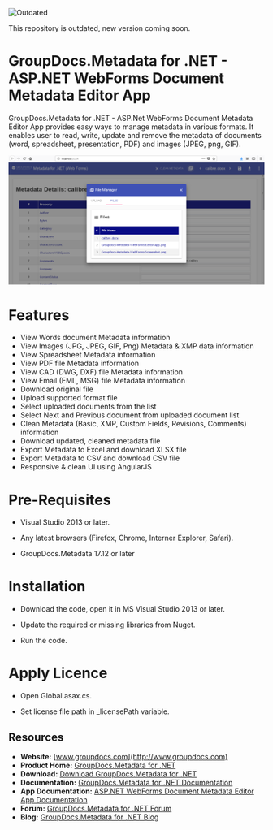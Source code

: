 ![Outdated](http://alexbobkov.com/resources/image/outdated.png)
  
This repository is outdated, new version coming soon.

# GroupDocs.Metadata for .NET - ASP.NET WebForms Document Metadata Editor App

GroupDocs.Metadata for .NET - ASP.Net WebForms Document Metadata Editor App provides easy ways to manage metadata in various formats. It enables user to read, write, update and remove the metadata of documents (word, spreadsheet, presentation, PDF) and images (JPEG, png, GIF).

![GroupDocs.Metadata for .NET WebForms Document Metadata Editor App](https://github.com/groupdocs-metadata/GroupDocs.Metadata-for-.NET-WebForms-App/blob/master/WebForms-Editor-Modern-UI/App_Data/GroupDocs-Metadata-WebForms-Editor-App.png)

# Features

+ View Words document Metadata information
+ View Images (JPG, JPEG, GIF, Png) Metadata & XMP data information
+ View Spreadsheet Metadata information
+ View PDF file Metadata information
+ View CAD (DWG, DXF) file Metadata information
+ View Email (EML, MSG) file Metadata information
+ Download original file
+ Upload supported format file
+ Select uploaded documents from the list
+ Select Next and Previous document from uploaded document list
+ Clean Metadata (Basic, XMP, Custom Fields, Revisions, Comments) information
+ Download updated, cleaned metadata file
+ Export Metadata to Excel and download XLSX file
+ Export Metadata to CSV and download CSV file
+ Responsive & clean UI using AngularJS
    
# Pre-Requisites

* Visual Studio 2013 or later.

* Any latest browsers (Firefox, Chrome, Interner Explorer, Safari).

* GroupDocs.Metadata 17.12 or later



# Installation


* Download the code, open it in MS Visual Studio 2013 or later.

* Update the required or missing libraries from Nuget.

* Run the code.



# Apply Licence

* Open Global.asax.cs.

* Set license file path in _licensePath variable.



## Resources

+ **Website:** [www.groupdocs.com](http://www.groupdocs.com)
+ **Product Home:** [GroupDocs.Metadata for .NET](https://products.groupdocs.com/metadata/net)
+ **Download:** [Download GroupDocs.Metadata for .NET](https://downloads.groupdocs.com/metadata/net)
+ **Documentation:** [GroupDocs.Metadata for .NET Documentation](https://docs.groupdocs.com/display/metadatanet)
+ **App Documentation:** [ASP.NET WebForms Document Metadata Editor App Documentation](https://docs.groupdocs.com/display/metadatanet/GroupDocs.Metadata+for+.NET+-+WebForms+Document+Metadata+Editor+App)
+ **Forum:** [GroupDocs.Metadata for .NET Forum](https://forum.groupdocs.com/c/metadata)
+ **Blog:** [GroupDocs.Metadata for .NET Blog](https://blog.groupdocs.com/category/groupdocs-metadata-product-family/)
